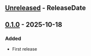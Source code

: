 <!-- next-header -->

## [Unreleased] - ReleaseDate

## [0.1.0] - 2025-10-18

### Added

- First release

<!-- next-url -->

[Unreleased]: https://github.com/meehl/rusty-path-of-building/compare/v0.1.0...HEAD
[0.1.0]: https://github.com/meehl/rusty-path-of-building/releases/tag/v0.1.0
